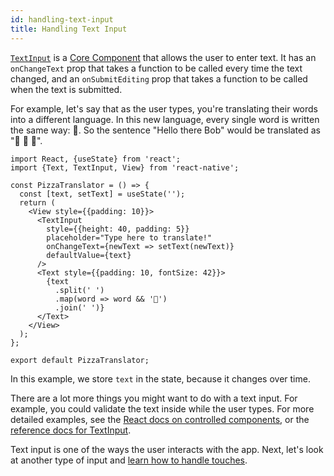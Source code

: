 ```yaml
---
id: handling-text-input
title: Handling Text Input
---
```


[`TextInput`](textinput#content) is a [Core Component](intro-react-native-components) that allows the user to enter text. It has an `onChangeText` prop that takes a function to be called every time the text changed, and an `onSubmitEditing` prop that takes a function to be called when the text is submitted.

For example, let's say that as the user types, you're translating their words into a different language. In this new language, every single word is written the same way: 🍕. So the sentence "Hello there Bob" would be translated as "🍕 🍕 🍕".

```SnackPlayer name=Handling%20Text%20Input
import React, {useState} from 'react';
import {Text, TextInput, View} from 'react-native';

const PizzaTranslator = () => {
  const [text, setText] = useState('');
  return (
    <View style={{padding: 10}}>
      <TextInput
        style={{height: 40, padding: 5}}
        placeholder="Type here to translate!"
        onChangeText={newText => setText(newText)}
        defaultValue={text}
      />
      <Text style={{padding: 10, fontSize: 42}}>
        {text
          .split(' ')
          .map(word => word && '🍕')
          .join(' ')}
      </Text>
    </View>
  );
};

export default PizzaTranslator;
```

In this example, we store `text` in the state, because it changes over time.

There are a lot more things you might want to do with a text input. For example, you could validate the text inside while the user types. For more detailed examples, see the [React docs on controlled components](https://react.dev/reference/react-dom/components/input#controlling-an-input-with-a-state-variable), or the [reference docs for TextInput](textinput.md).

Text input is one of the ways the user interacts with the app. Next, let's look at another type of input and [learn how to handle touches](handling-touches.md).
